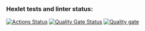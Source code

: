 ### Hexlet tests and linter status:
[![Actions Status](https://github.com/Liudmila198/frontend-project-46/actions/workflows/hexlet-check.yml/badge.svg)](https://github.com/Liudmila198/frontend-project-46/actions)
[![Quality Gate Status](https://sonarcloud.io/api/project_badges/measure?project=Liudmila198_frontend-project-46&metric=alert_status)](https://sonarcloud.io/summary/new_code?id=Liudmila198_frontend-project-46)
[![Quality gate](https://sonarcloud.io/api/project_badges/quality_gate?project=Liudmila198_frontend-project-46)](https://sonarcloud.io/summary/new_code?id=Liudmila198_frontend-project-46)